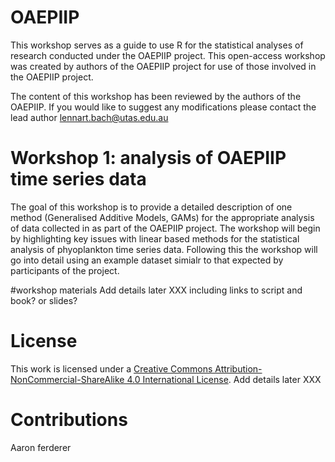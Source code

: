 # OAEPIIP

This workshop serves as a guide to use R for the statistical analyses of research conducted under the OAEPIIP project. This open-access workshop was created by authors of the OAEPIIP project for use of those involved in the OAEPIIP project.

The content of this workshop has been reviewed by the authors of the OAEPIIP. If you would like to suggest any modifications please contact the lead author lennart.bach@utas.edu.au 

# Workshop 1: analysis of OAEPIIP time series data

The goal of this workshop is to provide a detailed description of one method (Generalised Additive Models, GAMs) for the appropriate analysis of data collected in as part of the OAEPIIP project. The workshop will begin by highlighting key issues with linear based methods for the statistical analysis of phyoplankton time series data. Following this the workshop will go into detail using an example dataset simialr to that expected by participants of the project.

#workshop materials 
Add details later XXX including links to script and book? or slides?

# License
This work is licensed under a [Creative Commons Attribution-NonCommercial-ShareAlike 4.0 International License](https://creativecommons.org/licenses/by-sa/4.0/).
Add details later XXX



# Contributions
Aaron ferderer

